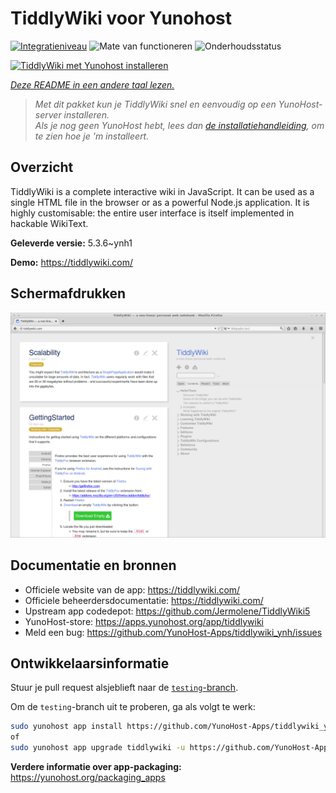 <!--
NB: Deze README is automatisch gegenereerd door <https://github.com/YunoHost/apps/tree/master/tools/readme_generator>
Hij mag NIET handmatig aangepast worden.
-->

# TiddlyWiki voor Yunohost

[![Integratieniveau](https://dash.yunohost.org/integration/tiddlywiki.svg)](https://ci-apps.yunohost.org/ci/apps/tiddlywiki/) ![Mate van functioneren](https://ci-apps.yunohost.org/ci/badges/tiddlywiki.status.svg) ![Onderhoudsstatus](https://ci-apps.yunohost.org/ci/badges/tiddlywiki.maintain.svg)

[![TiddlyWiki met Yunohost installeren](https://install-app.yunohost.org/install-with-yunohost.svg)](https://install-app.yunohost.org/?app=tiddlywiki)

*[Deze README in een andere taal lezen.](./ALL_README.md)*

> *Met dit pakket kun je TiddlyWiki snel en eenvoudig op een YunoHost-server installeren.*  
> *Als je nog geen YunoHost hebt, lees dan [de installatiehandleiding](https://yunohost.org/install), om te zien hoe je 'm installeert.*

## Overzicht

TiddlyWiki is a complete interactive wiki in JavaScript. It can be used as a single HTML file in the browser or as a powerful Node.js application. It is highly customisable: the entire user interface is itself implemented in hackable WikiText.

**Geleverde versie:** 5.3.6~ynh1

**Demo:** <https://tiddlywiki.com/>

## Schermafdrukken

![Schermafdrukken van TiddlyWiki](./doc/screenshots/screenshot.png)

## Documentatie en bronnen

- Officiele website van de app: <https://tiddlywiki.com/>
- Officiele beheerdersdocumentatie: <https://tiddlywiki.com/>
- Upstream app codedepot: <https://github.com/Jermolene/TiddlyWiki5>
- YunoHost-store: <https://apps.yunohost.org/app/tiddlywiki>
- Meld een bug: <https://github.com/YunoHost-Apps/tiddlywiki_ynh/issues>

## Ontwikkelaarsinformatie

Stuur je pull request alsjeblieft naar de [`testing`-branch](https://github.com/YunoHost-Apps/tiddlywiki_ynh/tree/testing).

Om de `testing`-branch uit te proberen, ga als volgt te werk:

```bash
sudo yunohost app install https://github.com/YunoHost-Apps/tiddlywiki_ynh/tree/testing --debug
of
sudo yunohost app upgrade tiddlywiki -u https://github.com/YunoHost-Apps/tiddlywiki_ynh/tree/testing --debug
```

**Verdere informatie over app-packaging:** <https://yunohost.org/packaging_apps>
